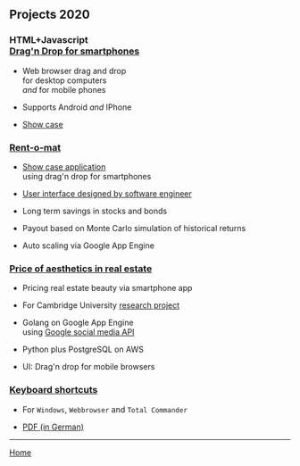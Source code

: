## Projects 2020

### HTML+Javascript<br>[Drag'n Drop for smartphones](./js-drag/drag.html)

* Web browser drag and drop  
for desktop computers  
_and_ for mobile phones  

* Supports Android _and_ IPhone

* [Show case](./js-drag/drag.html)

### [Rent-o-mat](https://rent-o-mat.appspot.com/)  

* [Show case application](https://rent-o-mat.appspot.com/)  
using drag'n drop for smartphones

* [User interface designed by software engineer](https://dilbert.com/strip/2002-09-23)

* Long term savings in stocks and bonds  
* Payout based on Monte Carlo simulation of historical returns
* Auto scaling via Google App Engine  

### [Price of aesthetics in real estate](https://4walls.cremll.com/)  

* Pricing real estate beauty via smartphone app

* For Cambridge University [research project](https://4walls.cremll.com/)

* Golang on Google App Engine  
using [Google social media API](https://developers.google.com/identity/sign-in/web/sign-in)

* Python plus PostgreSQL on AWS  

* UI: Drag'n drop for mobile browsers

### [Keyboard shortcuts](keyboard-shortcuts-windows-and-total-commander.pdf)

* For `Windows`, `Webbrowser` and `Total Commander`

* [PDF (in German)](keyboard-shortcuts-windows-and-total-commander.pdf)

---

[Home](README.md)
